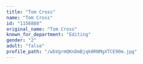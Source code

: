 ```yaml
---
title: "Tom Cross"
name: "Tom Cross"
id: "1156888"
original_name: "Tom Cross"
known_for_department: "Editing"
gender: "2"
adult: "false"
profile_path: "/wbVgrmQKnDmBjqk0RNMgXTCE90m.jpg"
---
```

